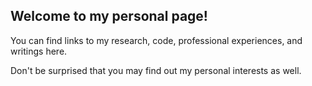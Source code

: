 ## Welcome to my personal page!

You can find links to my research, code, professional experiences, and writings here.

Don't be surprised that you may find out my personal interests as well.
